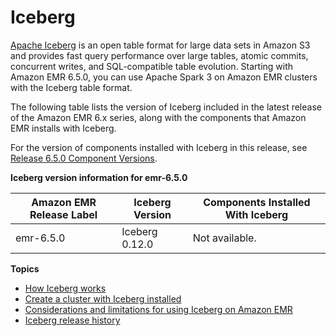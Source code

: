 # Iceberg<a name="emr-iceberg"></a>

[Apache Iceberg](https://iceberg.apache.org/) is an open table format for large data sets in Amazon S3 and provides fast query performance over large tables, atomic commits, concurrent writes, and SQL\-compatible table evolution\. Starting with Amazon EMR 6\.5\.0, you can use Apache Spark 3 on Amazon EMR clusters with the Iceberg table format\.

The following table lists the version of Iceberg included in the latest release of the Amazon EMR 6\.x series, along with the components that Amazon EMR installs with Iceberg\.

For the version of components installed with Iceberg in this release, see [Release 6\.5\.0 Component Versions](emr-650-release.md)\.


**Iceberg version information for emr\-6\.5\.0**  

| Amazon EMR Release Label | Iceberg Version | Components Installed With Iceberg | 
| --- | --- | --- | 
| emr\-6\.5\.0 | Iceberg 0\.12\.0 | Not available\. | 

**Topics**
+ [How Iceberg works](emr-iceberg-how-it-works.md)
+ [Create a cluster with Iceberg installed](emr-iceberg-create-cluster.md)
+ [Considerations and limitations for using Iceberg on Amazon EMR](emr-iceberg-considerations.md)
+ [Iceberg release history](Iceberg-release-history.md)
